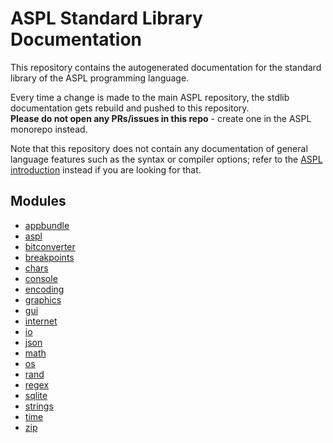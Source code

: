 # ASPL Standard Library Documentation
This repository contains the autogenerated documentation for the standard library of the ASPL programming language.

Every time a change is made to the main ASPL repository, the stdlib documentation gets rebuild and pushed to this repository.
<br>**Please do not open any PRs/issues in this repo** - create one in the ASPL monorepo instead.

Note that this repository does not contain any documentation of general language features such as the syntax or compiler options; refer to the [ASPL introduction](https://github.com/aspl-lang/aspl/blob/main/introduction.md) instead if you are looking for that.

## Modules
* [appbundle](appbundle.md)
* [aspl](aspl.md)
* [bitconverter](bitconverter.md)
* [breakpoints](breakpoints.md)
* [chars](chars.md)
* [console](console.md)
* [encoding](encoding.md)
* [graphics](graphics.md)
* [gui](gui.md)
* [internet](internet.md)
* [io](io.md)
* [json](json.md)
* [math](math.md)
* [os](os.md)
* [rand](rand.md)
* [regex](regex.md)
* [sqlite](sqlite.md)
* [strings](strings.md)
* [time](time.md)
* [zip](zip.md)

